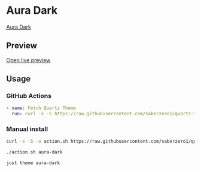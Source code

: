 # Aura Dark

[Aura Dark](https://github.com/Possibly-Matt/obsidian-aura-theme)

## Preview

[Open live preview](https://quartz-themes.github.io/aura-dark/)

## Usage

### GitHub Actions

```yaml
- name: Fetch Quartz Theme
  run: curl -s -S https://raw.githubusercontent.com/saberzero1/quartz-themes/master/action.sh | bash -s -- aura-dark
```

### Manual install

```bash
curl -s -S -o action.sh https://raw.githubusercontent.com/saberzero1/quartz-themes/master/action.sh

./action.sh aura-dark
```

```bash
just theme aura-dark
```
